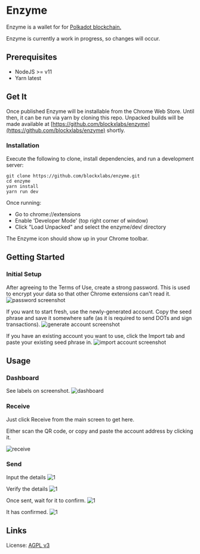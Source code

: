 # Enzyme

Enzyme is a wallet for for [Polkadot blockchain.](https://polkadot.network/)

Enzyme is currently a work in progress, so changes will occur.


## Prerequisites

- NodeJS >= v11
- Yarn latest

## Get It

Once published Enzyme will be installable from the Chrome Web Store. Until then, it can be run via yarn by cloning this repo. Unpacked builds will be made available at [https://github.com/blockxlabs/enzyme](https://github.com/blockxlabs/enzyme) shortly.

### Installation

Execute the following to clone, install dependencies, and run a development server:

    git clone https://github.com/blockxlabs/enzyme.git
    cd enzyme
    yarn install
    yarn run dev

Once running:

- Go to chrome://extensions
- Enable 'Developer Mode' (top right corner of window)
- Click "Load Unpacked" and select the enzyme/dev/ directory

The Enzyme icon should show up in your Chrome toolbar.

## Getting Started

### Initial Setup

After agreeing to the Terms of Use, create a strong password. This is used to encrypt your data so that other Chrome extensions can't read it.
![password screenshot](./docs/images/password.png)

If you want to start fresh, use the newly-generated account. Copy the seed phrase and save it somewhere safe (as it is required to send DOTs and sign transactions).
![generate account screenshot](./docs/images/generate.png)

If you have an existing account you want to use, click the Import tab and paste your existing seed phrase in.
![import account screenshot](./docs/images/import.png)

## Usage

### Dashboard
See labels on screenshot.
![dashboard](./docs/images/1-fresh-annotated.png)

### Receive
Just click Receive from the main screen to get here.

Either scan the QR code, or copy and paste the account address by clicking it.

![receive](./docs/images/2-receive.png)

### Send

Input the details
![1](./docs/images/4-send-1-annotated.png)

Verify the details
![1](./docs/images/5-send-2-annotated.png)

Once sent, wait for it to confirm.
![1](./docs/images/6-pending-annotated.png)

It has confirmed.
![1](./docs/images/7-success.png)

## Links

License: [AGPL v3](https://github.com/blockxlabs/enzyme/blob/master/LICENSE.md)
